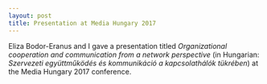 ```yaml
---
layout: post
title: Presentation at Media Hungary 2017
---
```


Eliza Bodor-Eranus and I gave a presentation titled _Organizational cooperation and communication from a network perspective_ (in Hungarian: _Szervezeti együttműködés és kommunikáció a kapcsolathálók tükrében_) at the Media Hungary 2017 conference.
